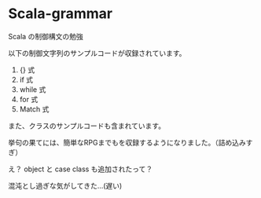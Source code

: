 # Scala-grammar
Scala の制御構文の勉強

以下の制御文字列のサンプルコードが収録されています。

1. {} 式
2. if 式
3. while 式
4. for 式
5. Match 式

また、クラスのサンプルコードも含まれています。

挙句の果てには、簡単なRPGまでもを収録するようになりました。（詰め込みすぎ）

え？ object と case class も追加されたって？

混沌とし過ぎな気がしてきた...(遅い)
